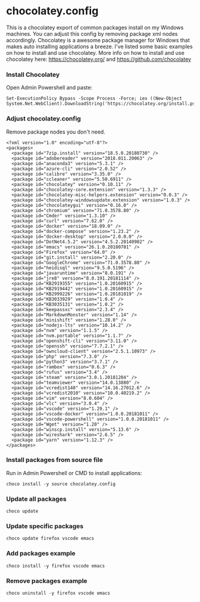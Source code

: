 # chocolatey.config
This is a chocolatey export of common packages install on my Windows machines.
You can adjust this config by removing package xml nodes accordingly.
Chocolatey is a awesome package manager for Windows that makes auto installing applications a breeze.
I've listed some basic examples on how to install and use chocolatey.
More info on how to install and use chocolatey here: https://chocolatey.org/ and https://github.com/chocolatey

### Install Chocolatey
Open Admin Powershell and paste:
```
Set-ExecutionPolicy Bypass -Scope Process -Force; iex ((New-Object System.Net.WebClient).DownloadString('https://chocolatey.org/install.ps1'))
```

### Adjust chocolatey.config
Remove package nodes you don't need.
```
<?xml version="1.0" encoding="utf-8"?>
<packages>
  <package id="7zip.install" version="18.5.0.20180730" />
  <package id="adobereader" version="2018.011.20063" />
  <package id="anaconda3" version="5.3.1" />
  <package id="azure-cli" version="2.0.52" />
  <package id="calibre" version="3.35.0" />
  <package id="ccleaner" version="5.50.6911" />
  <package id="chocolatey" version="0.10.11" />
  <package id="chocolatey-core.extension" version="1.3.3" />
  <package id="chocolatey-misc-helpers.extension" version="0.0.3" />
  <package id="chocolatey-windowsupdate.extension" version="1.0.3" />
  <package id="chocolateygui" version="0.16.0" />
  <package id="chromium" version="71.0.3578.80" />
  <package id="Cmder" version="1.3.10" />
  <package id="curl" version="7.62.0" />
  <package id="docker" version="18.09.0" />
  <package id="docker-compose" version="1.23.2" />
  <package id="docker-desktop" version="2.0.0.0" />
  <package id="DotNet4.5.2" version="4.5.2.20140902" />
  <package id="emacs" version="26.1.0.20180701" />
  <package id="Firefox" version="64.0" />
  <package id="git.install" version="2.20.0" />
  <package id="GoogleChrome" version="71.0.3578.80" />
  <package id="heidisql" version="9.5.0.5196" />
  <package id="javaruntime" version="8.0.191" />
  <package id="jre8" version="8.0.191.20181114" />
  <package id="KB2919355" version="1.0.20160915" />
  <package id="KB2919442" version="1.0.20160915" />
  <package id="KB2999226" version="1.0.20181019" />
  <package id="KB3033929" version="1.0.4" />
  <package id="KB3035131" version="1.0.2" />
  <package id="keepassxc" version="2.3.4" />
  <package id="MarkdownMonster" version="1.14" />
  <package id="minishift" version="1.28.0" />
  <package id="nodejs-lts" version="10.14.2" />
  <package id="nvm" version="1.1.5" />
  <package id="nvm.portable" version="1.1.7" />
  <package id="openshift-cli" version="3.11.0" />
  <package id="openssh" version="7.7.2.1" />
  <package id="owncloud-client" version="2.5.1.10973" />
  <package id="php" version="7.3.0" />
  <package id="python3" version="3.7.1" />
  <package id="rambox" version="0.6.3" />
  <package id="rufus" version="3.4" />
  <package id="steam" version="3.0.1.20181204" />
  <package id="teamviewer" version="14.0.13880" />
  <package id="vcredist140" version="14.16.27012.6" />
  <package id="vcredist2010" version="10.0.40219.2" />
  <package id="vim" version="8.0.604" />
  <package id="vlc" version="3.0.4" />
  <package id="vscode" version="1.29.1" />
  <package id="vscode-docker" version="1.0.0.20181011" />
  <package id="vscode-powershell" version="1.0.0.20181011" />
  <package id="Wget" version="1.20" />
  <package id="winscp.install" version="5.13.6" />
  <package id="wireshark" version="2.6.5" />
  <package id="yarn" version="1.12.3" />
</packages>
```

### Install packages from source file
Run in Admin Powershell or CMD to install applications:
```
choco install -y source chocolatey.config
```
### Update all packages
```
choco update
````

### Update specific packages
```
choco update firefox vscode emacs
```

### Add packages example
```
choco install -y firefox vscode emacs
```

### Remove packages example
```
choco uninstall -y firefox vscode emacs
``` 

